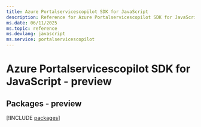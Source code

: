 ```yaml
---
title: Azure Portalservicescopilot SDK for JavaScript
description: Reference for Azure Portalservicescopilot SDK for JavaScript
ms.date: 06/11/2025
ms.topic: reference
ms.devlang: javascript
ms.service: portalservicescopilot
---
```

# Azure Portalservicescopilot SDK for JavaScript - preview
## Packages - preview
[!INCLUDE [packages](portalservicescopilot-index.md)]